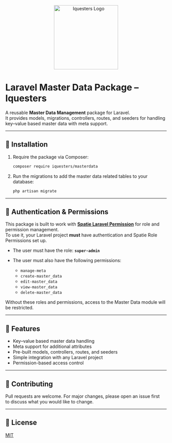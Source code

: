 <p align="center">
  <img src="https://avatars.githubusercontent.com/u/7593318?s=200&v=4" alt="Iquesters Logo" width="200"/>
</p>

# Laravel Master Data Package – Iquesters

A reusable **Master Data Management** package for Laravel.  
It provides models, migrations, controllers, routes, and seeders for handling key–value based master data with meta support.

---

## 🚀 Installation

1. Require the package via Composer:

   ```bash
   composer require iquesters/masterdata
   ```

2. Run the migrations to add the master data related tables to your database:

   ```bash
   php artisan migrate
   ```

---

## 🔐 Authentication & Permissions

This package is built to work with **[Spatie Laravel Permission](https://spatie.be/docs/laravel-permission/)** for role and permission management.  
To use it, your Laravel project **must** have authentication and Spatie Role Permissions set up.

- The user must have the role: **`super-admin`**  
- The user must also have the following permissions:

  - `manage-meta`
  - `create-master_data`
  - `edit-master_data`
  - `view-master_data`
  - `delete-master_data`

Without these roles and permissions, access to the Master Data module will be restricted.

---

## 📖 Features

- Key–value based master data handling  
- Meta support for additional attributes  
- Pre-built models, controllers, routes, and seeders  
- Simple integration with any Laravel project  
- Permission-based access control  

---

## 🤝 Contributing

Pull requests are welcome. For major changes, please open an issue first  
to discuss what you would like to change.

---

## 📜 License

[MIT](LICENSE)
